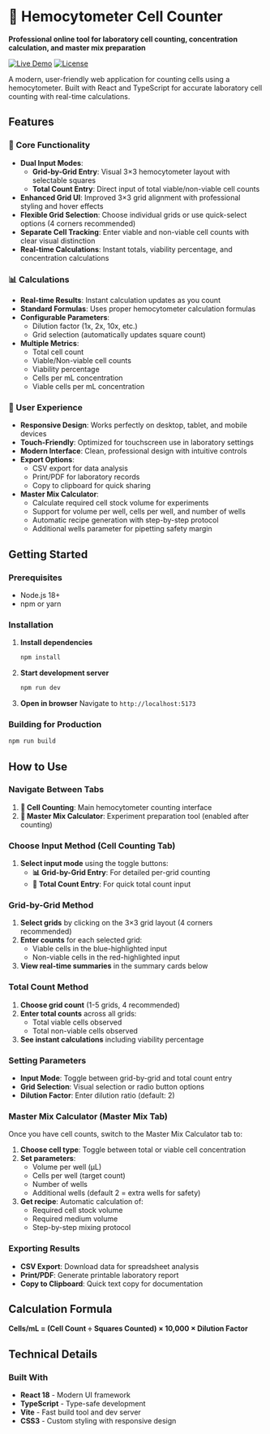 # 🔬 Hemocytometer Cell Counter

**Professional online tool for laboratory cell counting, concentration calculation, and master mix preparation**

[![Live Demo](https://img.shields.io/badge/Live-Demo-blue?style=for-the-badge)](https://thecellcounter.com)
[![License](https://img.shields.io/badge/License-MIT-green?style=for-the-badge)](LICENSE)

A modern, user-friendly web application for counting cells using a hemocytometer. Built with React and TypeScript for accurate laboratory cell counting with real-time calculations.

## Features

### 🎯 Core Functionality
- **Dual Input Modes**: 
  - **Grid-by-Grid Entry**: Visual 3×3 hemocytometer layout with selectable squares
  - **Total Count Entry**: Direct input of total viable/non-viable cell counts
- **Enhanced Grid UI**: Improved 3×3 grid alignment with professional styling and hover effects
- **Flexible Grid Selection**: Choose individual grids or use quick-select options (4 corners recommended)
- **Separate Cell Tracking**: Enter viable and non-viable cell counts with clear visual distinction
- **Real-time Calculations**: Instant totals, viability percentage, and concentration calculations

### 📊 Calculations
- **Real-time Results**: Instant calculation updates as you count
- **Standard Formulas**: Uses proper hemocytometer calculation formulas
- **Configurable Parameters**:
  - Dilution factor (1x, 2x, 10x, etc.)
  - Grid selection (automatically updates square count)
- **Multiple Metrics**:
  - Total cell count
  - Viable/Non-viable cell counts
  - Viability percentage
  - Cells per mL concentration
  - Viable cells per mL concentration

### 📱 User Experience
- **Responsive Design**: Works perfectly on desktop, tablet, and mobile devices
- **Touch-Friendly**: Optimized for touchscreen use in laboratory settings
- **Modern Interface**: Clean, professional design with intuitive controls
- **Export Options**: 
  - CSV export for data analysis
  - Print/PDF for laboratory records
  - Copy to clipboard for quick sharing
- **Master Mix Calculator**: 
  - Calculate required cell stock volume for experiments
  - Support for volume per well, cells per well, and number of wells
  - Automatic recipe generation with step-by-step protocol
  - Additional wells parameter for pipetting safety margin

## Getting Started

### Prerequisites
- Node.js 18+ 
- npm or yarn

### Installation

1. **Install dependencies**
   ```bash
   npm install
   ```

2. **Start development server**
   ```bash
   npm run dev
   ```

3. **Open in browser**
   Navigate to `http://localhost:5173`

### Building for Production

```bash
npm run build
```

## How to Use

### Navigate Between Tabs
1. **🔬 Cell Counting**: Main hemocytometer counting interface
2. **🧪 Master Mix Calculator**: Experiment preparation tool (enabled after counting)

### Choose Input Method (Cell Counting Tab)
1. **Select input mode** using the toggle buttons:
   - **📊 Grid-by-Grid Entry**: For detailed per-grid counting
   - **🔢 Total Count Entry**: For quick total count input

### Grid-by-Grid Method
1. **Select grids** by clicking on the 3×3 grid layout (4 corners recommended)
2. **Enter counts** for each selected grid:
   - Viable cells in the blue-highlighted input
   - Non-viable cells in the red-highlighted input
3. **View real-time summaries** in the summary cards below

### Total Count Method
1. **Choose grid count** (1-5 grids, 4 recommended)
2. **Enter total counts** across all grids:
   - Total viable cells observed
   - Total non-viable cells observed
3. **See instant calculations** including viability percentage

### Setting Parameters
- **Input Mode**: Toggle between grid-by-grid and total count entry
- **Grid Selection**: Visual selection or radio button options
- **Dilution Factor**: Enter dilution ratio (default: 2)

### Master Mix Calculator (Master Mix Tab)
Once you have cell counts, switch to the Master Mix Calculator tab to:

1. **Choose cell type**: Toggle between total or viable cell concentration
2. **Set parameters**:
   - Volume per well (μL)
   - Cells per well (target count)
   - Number of wells
   - Additional wells (default 2 = extra wells for safety)
3. **Get recipe**: Automatic calculation of:
   - Required cell stock volume
   - Required medium volume
   - Step-by-step mixing protocol

### Exporting Results
- **CSV Export**: Download data for spreadsheet analysis
- **Print/PDF**: Generate printable laboratory report
- **Copy to Clipboard**: Quick text copy for documentation

## Calculation Formula

**Cells/mL = (Cell Count ÷ Squares Counted) × 10,000 × Dilution Factor**

## Technical Details

### Built With
- **React 18** - Modern UI framework
- **TypeScript** - Type-safe development
- **Vite** - Fast build tool and dev server
- **CSS3** - Custom styling with responsive design
